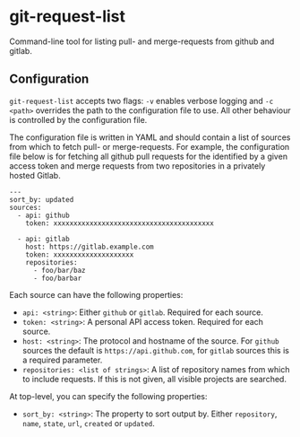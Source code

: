 git-request-list
================

Command-line tool for listing pull- and merge-requests from github and gitlab.

Configuration
-------------

`git-request-list` accepts two flags: `-v` enables verbose logging and `-c <path>` overrides the path to the configuration
file to use. All other behaviour is controlled by the configuration file.

The configuration file is written in YAML and should contain a list of sources from which to fetch pull- or merge-requests.
For example, the configuration file below is for fetching all github pull requests for the identified by a given access
token and merge requests from two repositories in a privately hosted Gitlab.

    ---
    sort_by: updated
    sources:
      - api: github
        token: xxxxxxxxxxxxxxxxxxxxxxxxxxxxxxxxxxxxxxxx

      - api: gitlab
        host: https://gitlab.example.com
        token: xxxxxxxxxxxxxxxxxxxx
        repositories:
          - foo/bar/baz
          - foo/barbar

Each source can have the following properties:

 - `api: <string>`: Either `github` or `gitlab`. Required for each source.
 - `token: <string>`: A personal API access token. Required for each source.
 - `host: <string>`: The protocol and hostname of the source. For `github` sources the default is `https://api.github.com`, for `gitlab` sources this is a required parameter.
 - `repositories: <list of strings>`: A list of repository names from which to include requests. If this is not given, all visible projects are searched.

At top-level, you can specify the following properties:
  - `sort_by: <string>`: The property to sort output by. Either `repository`, `name`, `state`, `url`, `created` or `updated`.
